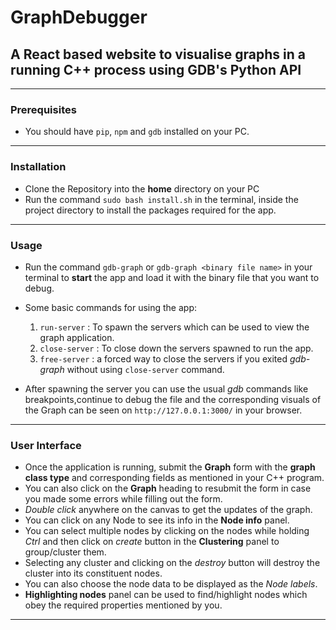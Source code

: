 # GraphDebugger

## A React based website to visualise graphs in a running C++ process using GDB's Python API

---

### Prerequisites

- You should have `pip`, `npm` and `gdb` installed on your PC.

---

### Installation

- Clone the Repository into the **home** directory on your PC
- Run the command `sudo bash install.sh` in the terminal, inside the project directory to install the packages required for the app.

---

### Usage

- Run the command `gdb-graph` or `gdb-graph <binary file name>` in your terminal to **start** the app and load it with the binary file that you want to debug.
- Some basic commands for using the app:

    1. `run-server` : To spawn the servers which can be used to view the graph application.
    2. `close-server` : To close down the servers spawned to run the app.
    3. `free-server` : a forced way to close the servers if you exited *gdb-graph* without using `close-server` command.

- After spawning the server you can use the usual *gdb* commands like breakpoints,continue to debug the file and the corresponding visuals of the Graph can be seen on `http://127.0.0.1:3000/` in your browser.

---

### User Interface

- Once the application is running, submit the **Graph** form with the **graph class type** and corresponding fields as mentioned in your C++ program.
- You can also click on the **Graph** heading to resubmit the form in case you made some errors while filling out the form.
- *Double click* anywhere on the canvas to get the updates of the graph.
- You can click on any Node to see its info in the **Node info** panel.
- You can select multiple nodes by clicking on the nodes while holding *Ctrl* and then click on *create* button in the **Clustering** panel to group/cluster them.
- Selecting any cluster and clicking on the *destroy* button will destroy the cluster into its constituent nodes.
- You can also choose the node data to be displayed as the *Node labels*.
- **Highlighting nodes** panel can be used to find/highlight nodes which obey the required properties mentioned by you.

---
